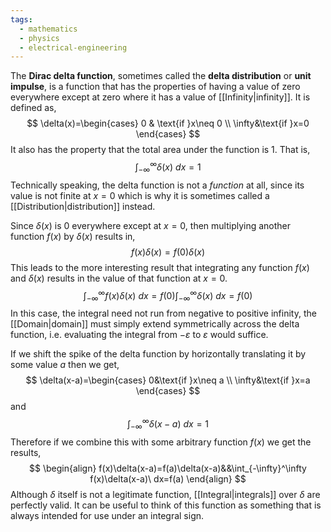 ```yaml
---
tags:
  - mathematics
  - physics
  - electrical-engineering
---
```

The **Dirac delta function**, sometimes called the **delta distribution** or **unit impulse**, is a function that has the properties of having a value of zero everywhere except at zero where it has a value of [[Infinity|infinity]]. It is defined as,
$$
\delta(x)=\begin{cases}
0 & \text{if }x\neq 0 \\
\infty&\text{if }x=0
\end{cases}
$$
It also has the property that the total area under the function is 1. That is,
$$
\int_{-\infty}^\infty \delta(x)\ dx=1
$$
Technically speaking, the delta function is not a *function* at all, since its value is not finite at $x=0$ which is why it is sometimes called a [[Distribution|distribution]] instead.

Since $\delta(x)$ is $0$ everywhere except at $x=0$, then multiplying another function $f(x)$ by $\delta(x)$ results in,
$$
f(x)\delta(x)=f(0)\delta(x)
$$
This leads to the more interesting result that integrating any function $f(x)$ and $\delta(x)$ results in the value of that function at $x=0$.
$$
\int_{-\infty}^\infty f(x)\delta(x)\ dx=f(0)\int_{-\infty}^\infty \delta(x)\ dx=f(0)
$$
In this case, the integral need not run from negative to positive infinity, the [[Domain|domain]] must simply extend symmetrically across the delta function, i.e. evaluating the integral from $-\varepsilon$ to $\varepsilon$ would suffice.

If we shift the spike of the delta function by horizontally translating it by some value $a$ then we get,
$$
\delta(x-a)=\begin{cases}
0&\text{if }x\neq a \\
\infty&\text{if }x=a
\end{cases}
$$
and
$$
\int_{-\infty}^\infty \delta(x-a)\ dx=1
$$
Therefore if we combine this with some arbitrary function $f(x)$ we get the results,
$$
\begin{align}
f(x)\delta(x-a)=f(a)\delta(x-a)&&\int_{-\infty}^\infty f(x)\delta(x-a)\ dx=f(a)
\end{align}
$$
Although $\delta$ itself is not a legitimate function, [[Integral|integrals]] over $\delta$ are perfectly valid. It can be useful to think of this function as something that is always intended for use under an integral sign. 